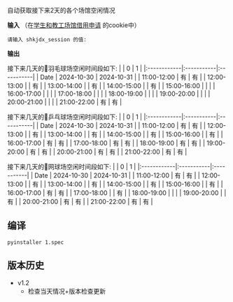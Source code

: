 自动获取接下来2天的各个场馆空闲情况

**输入** （在[学生和教工场馆借用申请](https://oa.shanghaitech.edu.cn/workflow/request/AddRequest.jsp?workflowid=14862) 的cookie中）
```
请输入 shkjdx_session 的值: 
```

**输出**

接下来几天的🏸羽毛球场空闲时间段如下:
|             | 0          | 1          |
|:------------|:-----------|:-----------|
| Date        | 2024-10-30 | 2024-10-31 |
| 11:00-12:00 | 有          | 有          |
| 12:00-13:00 |            | 有          |
| 13:00-14:00 |            | 有          |
| 14:00-15:00 |            | 有          |
| 15:00-16:00 |            |            |
| 16:00-17:00 |            |            |
| 17:00-18:00 |            |            |
| 18:00-19:00 |            |            |
| 19:00-20:00 |            |            |
| 20:00-21:00 |            |            |
| 21:00-22:00 | 有          | 有          |

接下来几天的🏓乒乓球场空闲时间段如下:
|             | 0          | 1          |
|:------------|:-----------|:-----------|
| Date        | 2024-10-30 | 2024-10-31 |
| 11:00-12:00 | 有          | 有          |
| 12:00-13:00 |            | 有          |
| 13:00-14:00 |            | 有          |
| 14:00-15:00 |            | 有          |
| 15:00-16:00 |            | 有          |
| 16:00-17:00 | 有          | 有          |
| 17:00-18:00 | 有          | 有          |
| 18:00-19:00 | 有          | 有          |
| 19:00-20:00 | 有          | 有          |
| 20:00-21:00 | 有          | 有          |
| 21:00-22:00 | 有          | 有          |

接下来几天的🎾网球场空闲时间段如下:
|             | 0          | 1          |
|:------------|:-----------|:-----------|
| Date        | 2024-10-30 | 2024-10-31 |
| 11:00-12:00 | 有          | 有          |
| 12:00-13:00 |            | 有          |
| 13:00-14:00 |            | 有          |
| 14:00-15:00 |            | 有          |
| 15:00-16:00 |            | 有          |
| 16:00-17:00 | 有          | 有          |
| 17:00-18:00 |            | 有          |
| 18:00-19:00 |            |            |
| 19:00-20:00 |            | 有          |
| 20:00-21:00 | 有          | 有          |
| 21:00-22:00 | 有          | 有          |

## 编译

`pyinstaller 1.spec`

## 版本历史

- v1.2
  - 检查当天情况+版本检查更新
